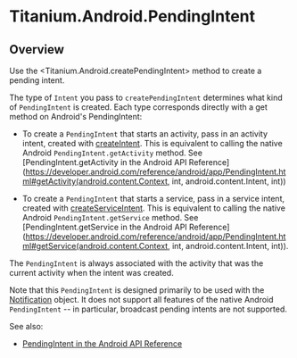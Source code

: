 # Titanium.Android.PendingIntent

<TypeHeader/>

## Overview

Use the <Titanium.Android.createPendingIntent> method to create a pending intent.

The type of `Intent` you pass to `createPendingIntent`  determines what kind of
`PendingIntent` is created.  Each type corresponds directly with a get method on
Android's PendingIntent:

*   To create a `PendingIntent` that starts an activity, pass in an activity intent,
    created with [createIntent](Titanium.Android.createIntent). This is equivalent to
    calling the native Android `PendingIntent.getActivity` method. See
    [PendingIntent.getActivity in the Android API Reference](https://developer.android.com/reference/android/app/PendingIntent.html#getActivity(android.content.Context, int, android.content.Intent, int))

*    To create a `PendingIntent` that starts a service, pass in a service intent,
    created with [createServiceIntent](Titanium.Android.createServiceIntent). This is
     equivalent to calling the native Android `PendingIntent.getService` method. See
     [PendingIntent.getService in the Android API Reference](https://developer.android.com/reference/android/app/PendingIntent.html#getService(android.content.Context, int, android.content.Intent, int)).

The `PendingIntent` is always associated with the activity that was the current activity
when the intent was created.

Note that this `PendingIntent` is designed primarily to be used with the
[Notification](Titanium.Android.Notification) object. It does not support all features
of the native Android `PendingIntent` -- in particular,
broadcast pending intents are not supported.

See also:

*   [PendingIntent in the Android API Reference](https://developer.android.com/reference/android/app/PendingIntent.html)

<ApiDocs/>
